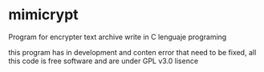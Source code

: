 # mimicrypt
Program for encrypter text archive write in C lenguaje programing

this program has in development and conten error that need to be fixed,
all this code is free software and are under GPL v3.0 lisence

